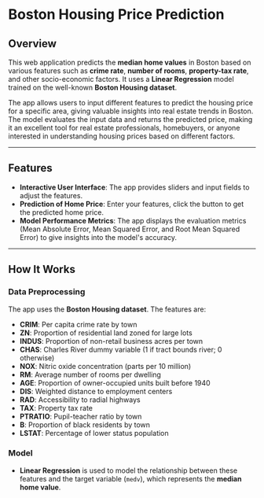 # Boston Housing Price Prediction

## Overview

This web application predicts the **median home values** in Boston based on various features such as **crime rate**, **number of rooms**, **property-tax rate**, and other socio-economic factors. It uses a **Linear Regression** model trained on the well-known **Boston Housing dataset**.

The app allows users to input different features to predict the housing price for a specific area, giving valuable insights into real estate trends in Boston. The model evaluates the input data and returns the predicted price, making it an excellent tool for real estate professionals, homebuyers, or anyone interested in understanding housing prices based on different factors.

---

## Features

- **Interactive User Interface**: The app provides sliders and input fields to adjust the features.
- **Prediction of Home Price**: Enter your features, click the button to get the predicted home price.
- **Model Performance Metrics**: The app displays the evaluation metrics (Mean Absolute Error, Mean Squared Error, and Root Mean Squared Error) to give insights into the model's accuracy.

---

## How It Works

### Data Preprocessing
The app uses the **Boston Housing dataset**. The features are:
- **CRIM**: Per capita crime rate by town
- **ZN**: Proportion of residential land zoned for large lots
- **INDUS**: Proportion of non-retail business acres per town
- **CHAS**: Charles River dummy variable (1 if tract bounds river; 0 otherwise)
- **NOX**: Nitric oxide concentration (parts per 10 million)
- **RM**: Average number of rooms per dwelling
- **AGE**: Proportion of owner-occupied units built before 1940
- **DIS**: Weighted distance to employment centers
- **RAD**: Accessibility to radial highways
- **TAX**: Property tax rate
- **PTRATIO**: Pupil-teacher ratio by town
- **B**: Proportion of black residents by town
- **LSTAT**: Percentage of lower status population

### Model
- **Linear Regression** is used to model the relationship between these features and the target variable (`medv`), which represents the **median home value**.

